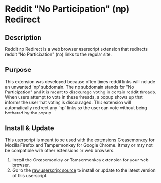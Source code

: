 # Reddit "No Participation" (np) Redirect

Description
-
Reddit np Redirect is a web browser userscript extension that redirects reddit "No Participation" (np) links to the regular site.

Purpose
-
This extension was developed because often times reddit links will include an unwanted 'np' subdomain. The np subdomain stands for "No Participation" and it is meant to discourage voting in certain reddit threads. When users attempt to vote in these threads, a popup shows up that informs the user that voting is discouraged. This extension will automatically redirect any 'np' links so the user can vote without being bothered by the popup.

Install & Update
-
This userscript is meant to be used with the extensions Greasemonkey for Mozilla Firefox and Tampermonkey for Google Chrome. It may or may not be compatible with other extensions or web browsers.

1. Install the Greasemonkey or Tampermonkey extension for your web browser.
2. Go to the [raw userscript source](https://github.com/norrism/reddit-np-redirect/raw/master/reddit-np-redirect.user.js) to install or update to the latest version of this userscript.
